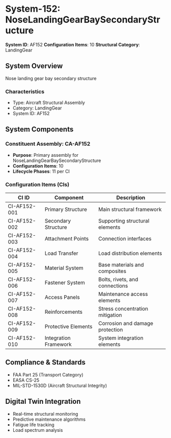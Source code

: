 # System-152: NoseLandingGearBaySecondaryStructure

**System ID**: AF152
**Configuration Items**: 10
**Structural Category**: LandingGear

## System Overview

Nose landing gear bay secondary structure

### Characteristics
- Type: Aircraft Structural Assembly
- Category: LandingGear
- System ID: AF152

## System Components

### Constituent Assembly: CA-AF152
- **Purpose**: Primary assembly for NoseLandingGearBaySecondaryStructure
- **Configuration Items**: 10
- **Lifecycle Phases**: 11 per CI

### Configuration Items (CIs)

| CI ID | Component | Description |
|-------|-----------|-------------|
| CI-AF152-001 | Primary Structure | Main structural framework |
| CI-AF152-002 | Secondary Structure | Supporting structural elements |
| CI-AF152-003 | Attachment Points | Connection interfaces |
| CI-AF152-004 | Load Transfer | Load distribution elements |
| CI-AF152-005 | Material System | Base materials and composites |
| CI-AF152-006 | Fastener System | Bolts, rivets, and connections |
| CI-AF152-007 | Access Panels | Maintenance access elements |
| CI-AF152-008 | Reinforcements | Stress concentration mitigation |
| CI-AF152-009 | Protective Elements | Corrosion and damage protection |
| CI-AF152-010 | Integration Framework | System integration elements |

## Compliance & Standards
- FAA Part 25 (Transport Category)
- EASA CS-25
- MIL-STD-1530D (Aircraft Structural Integrity)

## Digital Twin Integration
- Real-time structural monitoring
- Predictive maintenance algorithms
- Fatigue life tracking
- Load spectrum analysis
